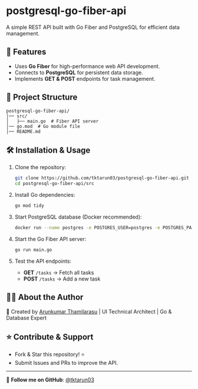 # postgresql-go-fiber-api

A simple REST API built with Go Fiber and PostgreSQL for efficient data management.

## 🚀 Features
- Uses **Go Fiber** for high-performance web API development.
- Connects to **PostgreSQL** for persistent data storage.
- Implements **GET & POST** endpoints for task management.

## 📂 Project Structure
```
postgresql-go-fiber-api/
│── src/
│   ├── main.go  # Fiber API server
│── go.mod  # Go module file
│── README.md
```

## 🛠 Installation & Usage

1. Clone the repository:
   ```bash
   git clone https://github.com/tktarun03/postgresql-go-fiber-api.git
   cd postgresql-go-fiber-api/src
   ```

2. Install Go dependencies:
   ```bash
   go mod tidy
   ```

3. Start PostgreSQL database (Docker recommended):
   ```bash
   docker run --name postgres -e POSTGRES_USER=postgres -e POSTGRES_PASSWORD=password -e POSTGRES_DB=taskdb -p 5432:5432 -d postgres
   ```

4. Start the Go Fiber API server:
   ```bash
   go run main.go
   ```

5. Test the API endpoints:
   - **GET** `/tasks` → Fetch all tasks  
   - **POST** `/tasks` → Add a new task  

## 👨‍💻 About the Author

🚀 Created by [Arunkumar Thamilarasu](https://github.com/tktarun03) | UI Technical Architect | Go & Database Expert

## ⭐ Contribute & Support
- Fork & Star this repository! ⭐
- Submit Issues and PRs to improve the API.

---
🎯 **Follow me on GitHub**: [@tktarun03](https://github.com/tktarun03)
